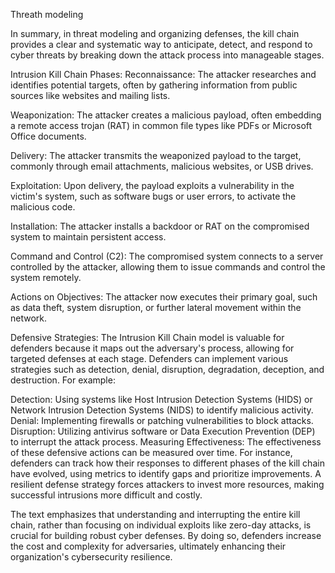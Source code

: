 Threath modeling

In summary, in threat modeling and organizing defenses, the kill chain provides a clear and systematic way to anticipate, detect, and respond to cyber threats by breaking down the attack process into manageable stages.

Intrusion Kill Chain Phases:
Reconnaissance: The attacker researches and identifies potential targets, often by gathering information from public sources like websites and mailing lists.

Weaponization: The attacker creates a malicious payload, often embedding a remote access trojan (RAT) in common file types like PDFs or Microsoft Office documents.

Delivery: The attacker transmits the weaponized payload to the target, commonly through email attachments, malicious websites, or USB drives.

Exploitation: Upon delivery, the payload exploits a vulnerability in the victim's system, such as software bugs or user errors, to activate the malicious code.

Installation: The attacker installs a backdoor or RAT on the compromised system to maintain persistent access.

Command and Control (C2): The compromised system connects to a server controlled by the attacker, allowing them to issue commands and control the system remotely.

Actions on Objectives: The attacker now executes their primary goal, such as data theft, system disruption, or further lateral movement within the network.

Defensive Strategies:
The Intrusion Kill Chain model is valuable for defenders because it maps out the adversary's process, allowing for targeted defenses at each stage. Defenders can implement various strategies such as detection, denial, disruption, degradation, deception, and destruction. For example:

Detection: Using systems like Host Intrusion Detection Systems (HIDS) or Network Intrusion Detection Systems (NIDS) to identify malicious activity.
Denial: Implementing firewalls or patching vulnerabilities to block attacks.
Disruption: Utilizing antivirus software or Data Execution Prevention (DEP) to interrupt the attack process.
Measuring Effectiveness:
The effectiveness of these defensive actions can be measured over time. For instance, defenders can track how their responses to different phases of the kill chain have evolved, using metrics to identify gaps and prioritize improvements. A resilient defense strategy forces attackers to invest more resources, making successful intrusions more difficult and costly.

The text emphasizes that understanding and interrupting the entire kill chain, rather than focusing on individual exploits like zero-day attacks, is crucial for building robust cyber defenses. By doing so, defenders increase the cost and complexity for adversaries, ultimately enhancing their organization's cybersecurity resilience.

